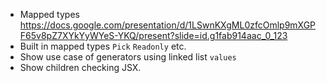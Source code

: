 * Mapped types https://docs.google.com/presentation/d/1LSwnKXgML0zfcOmlp9mXGPF65v8pZ7XYkYyWYeS-YKQ/present?slide=id.g1fab914aac_0_123 
* Built in mapped types `Pick` `Readonly` etc.
* Show use case of generators using linked list `values`
* Show children checking JSX. 